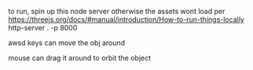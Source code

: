 to run, spin up this node server otherwise the assets wont load per https://threejs.org/docs/#manual/introduction/How-to-run-things-locally
http-server . -p 8000

awsd keys can move the obj around

mouse can drag it around to orbit the object
